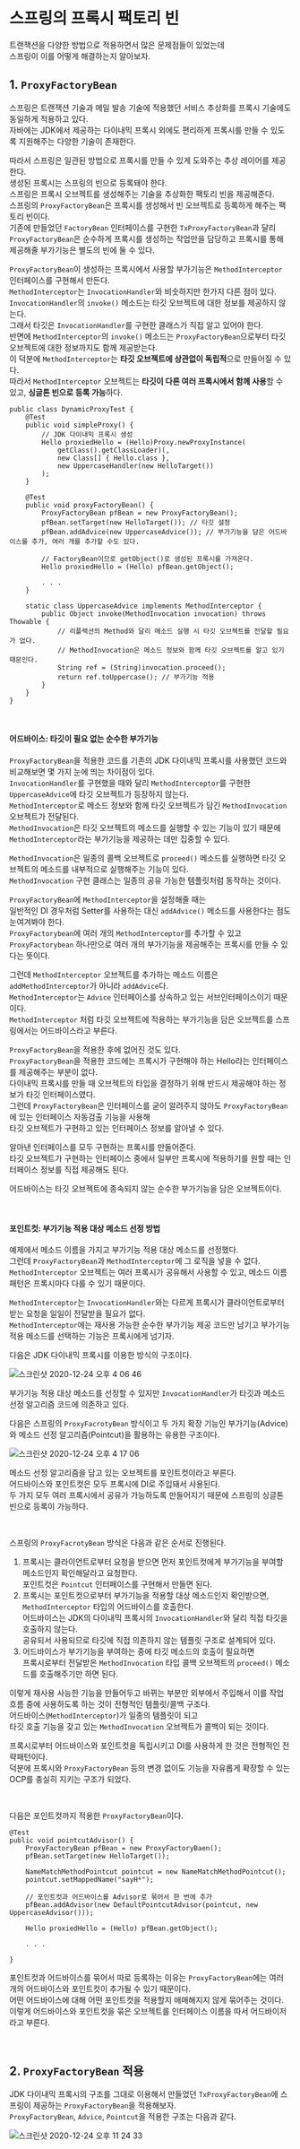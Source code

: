# 스프링의 프록시 팩토리 빈         

트랜잭션을 다양한 방법으로 적용하면서 많은 문제점들이 있었는데   
스프링이 이를 어떻게 해결하는지 알아보자.   


## 1. `ProxyFactoryBean`             

스프링은 트랜잭션 기술과 메일 발송 기술에 적용했던 서비스 추상화를 프록시 기술에도 동일하게 적용하고 있다.            
자바에는 JDK에서 제공하는 다이내믹 프록시 외에도 편리하게 프록시를 만들 수 있도록 지원해주는 다양한 기술이 존재한다.     
 
따라서 스프링은 일관된 방법으로 프록시를 만들 수 있게 도와주는 추상 레이어를 제공한다.      
생성된 프록시는 스프링의 빈으로 등록돼야 한다.          
스프링은 프록시 오브젝트를 생성해주는 기술을 추상화한 팩토리 빈을 제공해준다.         
스프링의 `ProxyFactoryBean`은 프록시를 생성해서 빈 오브젝트로 등록하게 해주는 팩토리 빈이다.   
기존에 만들었던 `FactoryBean` 인터페이스를 구현한 `TxProxyFactoryBean`과 달리   
`ProxyFactoryBean`은 순수하게 프록시를 생성하는 작업만을 담당하고 프록시를 통해 제공해줄 부가기능은 별도의 빈에 둘 수 있다.    

`ProxyFactoryBean`이 생성하는 프록시에서 사용할 부가기능은 `MethodInterceptor` 인터페이스를 구현해서 만든다.   
`MethodInterceptor`는 `InvocationHandler`와 비숫하지만 한가지 다른 점이 있다.   
`InvocationHandler`의 `invoke()` 메소드는 타깃 오브젝트에 대한 정보를 제공하지 않는다.   
그래서 타깃은 `InvocationHandler`를 구현한 클래스가 직접 알고 있어야 한다.     
반면에 `MethodInterceptor`의 `invoke()` 메소드는 `ProxyFactoryBean`으로부터 타깃 오브젝트에 대한 정보까지도 함께 제공받는다.        
이 덕분에 `MethodInterceptor`는 **타깃 오브젝트에 상관없이 독립적**으로 만들어질 수 있다.    
따라서 `MethodInterceptor` 오브젝트는 **타깃이 다른 여러 프록시에서 함께 사용**할 수 있고, **싱글톤 빈으로 등록 가능**하다.    


```
public class DynamicProxyTest {
    @Test
    public void simpleProxy() {
        // JDK 다이내믹 프록시 생성 
        Hello proxiedHello = (Hello)Proxy.newProxyInstance(
            getClass().getClassLoader)(,
            new Class[] { Hello.class },
            new UppercaseHandler(new HelloTarget())
        );
    } 

    @Test
    public void proxyFactoryBean() {
        ProxyFactoryBean pfBean = new ProxyFactoryBean();
        pfBean.setTarget(new HelloTarget()); // 타깃 설정 
        pfBean.addAdvice(new UppercaseAdvice()); // 부가기능을 담은 어드바이스를 추가, 여러 개를 추가할 수도 있다. 

        // FactoryBean이므로 getObject()로 생성된 프록시를 가져온다.  
        Hello proxiedHello = (Hello) pfBean.getObject();

        . . .
    }

    static class UppercaseAdvice implements MethodInterceptor {
        public Object invoke(MethodInvocation invocation) throws Thowable { 
            // 리플렉션의 Method와 달리 메소드 실행 시 타깃 오브젝트를 전달할 필요가 없다.   
            // MethodInvocation은 메소드 정보와 함께 타깃 오브젝트를 알고 있기 때문인다. 
            String ref = (String)invocation.proceed();
            return ref.toUppercase(); // 부가기능 적용 
        }
    }
}
```         

<br />        

#### 어드바이스: 타깃이 필요 없는 순수한 부가기능          
`ProxyFactoryBean`을 적용한 코드를 기존의 JDK 다이내믹 프록시를 사용했던 코드와 비교해보면 몇 가지 눈에 띄는 차이점이 있다.         
`InvocationHandler`를 구현했을 때와 달리 `MethodInterceptor`를 구현한 `UppercaseAdvice`에 타깃 오브젝트가 등장하지 않는다.            
`MethodInterceptor`로 메소드 정보와 함께 타깃 오브젝트가 담긴 `MethodInvocation` 오브젝트가 전달된다.         
`MethodInvocation`은 타깃 오브젝트의 메소드를 실행할 수 있는 기능이 있기 때문에       
`MethodInterceptor`라는 부가기능을 제공하는 데만 집중할 수 있다.        

`MethodInvocation`은 일종의 콜백 오브젝트로 `proceed()` 메소드를 실행하면 타깃 오브젝트의 메소드를 내부적으로 실행해주는 기능이 있다.    
`MethodInvocation` 구현 클래스는 일종의 공유 가능한 템플릿처럼 동작하는 것이다.       

`ProxyFactoryBean`에 `MethodInterceptor`을 설정해줄 때는            
일반적인 DI 경우처럼 Setter를 사용하는 대신 `addAdvice()` 메소드를 사용한다는 점도 눈여겨봐야 한다.     
`ProxyFactorybean`에 여러 개의 `MethodInterceptor`를 추가할 수 있고   
`ProxyFactorybean` 하나만으로 여러 개의 부가기능을 제공해주는 프록시를 만들 수 있다는 뜻이다.   

그런데 `MethodInterceptor` 오브젝트를 추가하는 메소드 이름은 `addMethodInterceptor`가 아니라 `addAdvice`다.   
`MethodInterceptor`는 `Advice` 인터페이스를 상속하고 있는 서브인터페이스이기 때문이다.    
`MethodInterceptor` 처럼 타깃 오브젝트에 적용하는 부가기능을 담은 오브젝트를 스프링에서는 어드바이스라고 부른다.    

`ProxyFactoryBean`을 적용한 후에 없어진 것도 있다.           
`ProxyFactoryBean`을 적용한 코드에는 프록시가 구현해야 하는 Hello라는 인터페이스를 제공해주는 부분이 없다.          
다이내믹 프록시를 만들 때 오브젝트의 타입을 결정하기 위해 반드시 제공해야 하는 정보가 타깃 인터페이스였다.            
그런데 `ProxyFactoryBean`은 인터페이스를 굳이 알려주지 않아도 `ProxyFactoryBean`에 있는 인터페이스 자동검출 기능을 사용해         
타깃 오브젝트가 구현하고 있는 인터페이스 정보를 알아낼 수 있다.         

알아낸 인터페이스를 모두 구현하는 프록시를 만들어준다.   
타깃 오브젝트가 구현하는 인터페이스 중에서 일부만 프록시에 적용하기를 원할 때는 인터페이스 정보를 직접 제공해도 된다.   

어드바이스는 타깃 오브젝트에 종속되지 않는 순수한 부가기능을 담은 오브젝트이다.   

<br />     

#### 포인트컷: 부가기능 적용 대상 메소드 선정 방법          
예제에서 메소드 이름을 가지고 부가기능 적용 대상 메소드를 선정했다.   
그런데 `ProxyFactoryBean`과 `MethodInterceptor`에 그 로직을 넣을 수 없다.   
`MethodInterceptor` 오브젝트는 여러 프록시가 공유해서 사용할 수 있고, 메소드 이름 패턴은 프록시마다 다를 수 있기 때문이다.   

`MethodInterceptor`는 `InvocationHandler`와는 다르게 프록시가 클라이언트로부터 받는 요청을 일일이 전달받을 필요가 없다.         
`MethodInterceptor`에는 재사용 가능한 순수한 부가기능 제공 코드만 남기고 부가기능 적용 메소드를 선택하는 기능은 프록시에게 넘기자.       


다음은 JDK 다이내믹 프록시를 이용한 방식의 구조이다.   

![스크린샷 2020-12-24 오후 4 06 46](https://user-images.githubusercontent.com/33855307/103069654-25536280-4603-11eb-8138-9c09d2173657.png)   

부가기능 적용 대상 메소드를 선정할 수 있지만 `InvocationHandler`가 타깃과 메소드 선정 알고리즘 코드에 의존하고 있다.           


다음은 스프링의 `ProxyFacrotyBean` 방식이고 두 가지 확장 기능인 부가기능(Advice)와 메소드 선정 알고리즘(Pointcut)을 활용하는 유용한 구조이다.   

![스크린샷 2020-12-24 오후 4 17 06](https://user-images.githubusercontent.com/33855307/103069791-7b280a80-4603-11eb-9a59-ad62ef5e3e3c.png)

메소드 선정 알고리즘을 담고 있는 오브젝트를 포인트컷이라고 부른다.   
어드바이스와 포인트컷은 모두 프록시에 DI로 주입돼서 사용된다.         
두 가지 모두 여러 프록시에서 공유가 가능하도록 만들어지기 때문에 스프링의 싱글톤 빈으로 등록이 가능하다.          
     
<br />     

스프링의 `ProxyFacrotyBean` 방식은 다음과 같은 순서로 진행된다.   

1. 프록시는 클라이언트로부터 요청을 받으면 먼저 포인트컷에게 부가기능을 부여할 메소드인지 확인해달라고 요청한다.       
포인트컷은 `Pointcut` 인터페이스를 구현해서 만들면 된다.   
2. 프록시는 포인트컷으로부터 부가기능을 적용할 대상 메소드인지 확인받으면,        
`MethodInterceptor` 타입의 어드바이스를 호출한다.         
어드바이스는 JDK의 다이내믹 프록시의 `InvocationHandler`와 달리 직접 타깃을 호출하지 않는다.             
공유되서 사용되므로 타깃에 직접 의존하지 않는 템플릿 구조로 설계되어 있다.              
3. 어드바이스가 부가기능을 부여하는 중에 타깃 메소드의 호출이 필요하면           
프록시로부터 전달받은 `MethodInvocation` 타입 콜백 오브젝트의 `proceed()` 메소드를 호출해주기만 하면 된다.          
 
이렇게 재사용 사능한 기능을 만들어두고 바뀌는 부분만 외부에서 주입해서 이를 작업 흐름 중에 사용하도록 하는 것이 전형적인 템플릿/콜백 구조다.                 
어드바이스(`MethodInterceptor`)가 일종의 템플릿이 되고          
타깃 호출 기능을 갖고 있는 `MethodInvocation` 오브젝트가 콜백이 되는 것이다.       

프록시로부터 어드바이스와 포인트컷을 독립시키고 DI를 사용하게 한 것은 전형적인 전략패턴이다.   
덕분에 프록시와 `ProxyFactoryBean` 등의 변경 없이도 기능을 자유롭게 확장할 수 있는 OCP를 충실히 지키는 구조가 되었다.     

<br />     

다음은 포인트컷까지 적용한 `ProxyFactoryBean`이다.    

```
@Test
public void pointcutAdvisor() {
    ProxyFactoryBean pfBean = new ProxyFactoryBaen();
    pfBean.setTarget(new HelloTarget());
    
    NameMatchMethodPointcut pointcut = new NameMatchMethodPointcut();
    pointcut.setMappedName("sayH*");

    // 포인트컷과 어드바이스를 Advisor로 묶어서 한 번에 추가 
    pfBean.addAdvisor(new DefaultPointcutAdvisor(pointcut, new UppercaseAdvisor()));

    Hello proxiedHello = (Hello) pfBean.getObject();

    . . .
 
}
```

포인트컷과 어드바이스를 묶어서 따로 등록하는 이유는 `ProxyFactoryBean`에는 여러 개의 어드바이스와 포인트컷이 추가될 수 있기 때문이다.            
어떤 어드바이스에 대해 어떤 포인트컷을 적용할지 애매해지지 않게 묶어주는 것이다.           
이렇게 어드바이스와 포인트컷을 묶은 오브젝트를 인터페이스 이름을 따서 어드바이저라고 부른다.         

<br />     

## 2. `ProxyFactoryBean` 적용   

JDK 다이내믹 프록시의 구조를 그대로 이용해서 만들었던 `TxProxyFactoryBean`에 스프링이 제공하는 `ProxyFactoryBean`을 적용해보자.      
`ProxyFactoryBean`, `Advice`, `Pointcut`을 적용한 구조는 다음과 같다.     

![스크린샷 2020-12-24 오후 11 24 33](https://user-images.githubusercontent.com/33855307/103093911-328e4280-463f-11eb-9fc6-f283c4f54afb.png)   

<br />     


